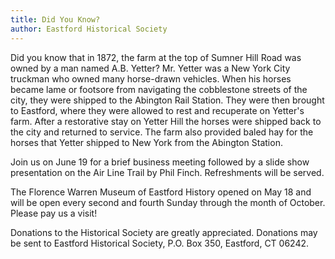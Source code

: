 ```yaml
---
title: Did You Know?
author: Eastford Historical Society
---
```


Did you know that in 1872, the farm at the top of Sumner Hill Road was
owned by a man named A.B. Yetter? Mr. Yetter was a New York City
truckman who owned many horse-drawn vehicles. When his horses became
lame or footsore from navigating the cobblestone streets of the city,
they were shipped to the Abington Rail Station. They were then brought
to Eastford, where they were allowed to rest and recuperate on Yetter's
farm. After a restorative stay on Yetter Hill the horses were shipped
back to the city and returned to service. The farm also provided baled
hay for the horses that Yetter shipped to New York from the Abington
Station.

Join us on June 19 for a brief business meeting followed by a slide show
presentation on the Air Line Trail by Phil Finch. Refreshments will be
served.

The Florence Warren Museum of Eastford History opened on May 18 and will
be open every second and fourth Sunday through the month of October.
Please pay us a visit!

Donations to the Historical Society are greatly appreciated. Donations
may be sent to Eastford Historical Society, P.O. Box 350, Eastford, CT
06242.
